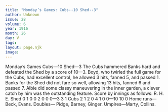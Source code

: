 ```yaml
---
title: "Monday’s Games: Cubs--10 Shed--3"
author: Unknown
issue: 28
volume: 6
year: 1916
month: 26
day: V
tags:
layout: page.njk
image:
---
```

Monday’s Games    Cubs—10 Shed—3       The Cubs hammered Banks hard and defeated the Shed by a score of 10—3.       Boyd, who twirled the full game for the Cubs, had excellent control, he allowed 3 hits, fanned 5, and passed 1.       Banks for the Shed did not fare so well, allowing 13 hits, fanned 6 and passed 7.       Albie did some classy maneuvering in the inner garden, a clever catch by him was the outstanding feature.       Score by innings as follows:       R. H. E. Shed 0 1 0 0 2 0 0 0—3 3 1 Cubs 2 1 2 0 4 1 0  0—10 10 0      Home runs—Beck, Evans.       Doubles— Pidge, Barney, Ginger.       Umpires—Marty, Collins.

